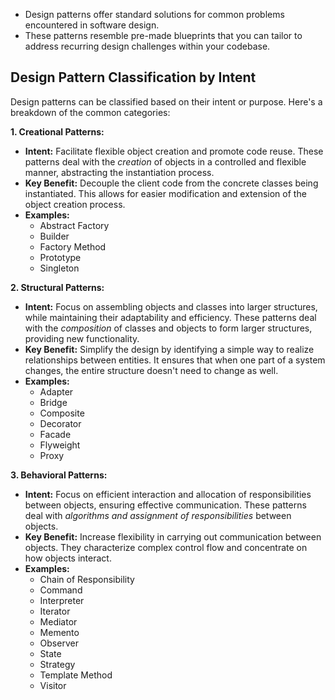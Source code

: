* Design patterns offer standard solutions for common problems encountered in software design.
* These patterns resemble pre-made blueprints that you can tailor to address recurring design challenges within your codebase.
## Design Pattern Classification by Intent

Design patterns can be classified based on their intent or purpose.  Here's a breakdown of the common categories:

**1. Creational Patterns:**

*   **Intent:**  Facilitate flexible object creation and promote code reuse. These patterns deal with the *creation* of objects in a controlled and flexible manner, abstracting the instantiation process.
*   **Key Benefit:**  Decouple the client code from the concrete classes being instantiated. This allows for easier modification and extension of the object creation process.
*   **Examples:**
    *   Abstract Factory
    *   Builder
    *   Factory Method
    *   Prototype
    *   Singleton

**2. Structural Patterns:**

*   **Intent:**  Focus on assembling objects and classes into larger structures, while maintaining their adaptability and efficiency. These patterns deal with the *composition* of classes and objects to form larger structures, providing new functionality.
*   **Key Benefit:**  Simplify the design by identifying a simple way to realize relationships between entities. It ensures that when one part of a system changes, the entire structure doesn't need to change as well.
*   **Examples:**
    *   Adapter
    *   Bridge
    *   Composite
    *   Decorator
    *   Facade
    *   Flyweight
    *   Proxy

**3. Behavioral Patterns:**

*   **Intent:**  Focus on efficient interaction and allocation of responsibilities between objects, ensuring effective communication. These patterns deal with *algorithms and assignment of responsibilities* between objects.
*   **Key Benefit:**  Increase flexibility in carrying out communication between objects. They characterize complex control flow and concentrate on how objects interact.
*   **Examples:**
    *   Chain of Responsibility
    *   Command
    *   Interpreter
    *   Iterator
    *   Mediator
    *   Memento
    *   Observer
    *   State
    *   Strategy
    *   Template Method
    *   Visitor

